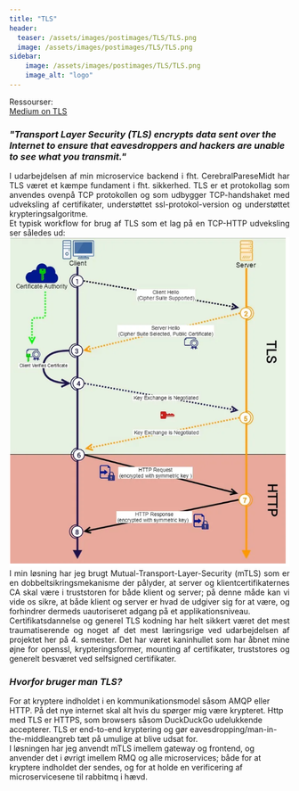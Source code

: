 ```yaml
---
title: "TLS"
header:
  teaser: /assets/images/postimages/TLS/TLS.png
  image: /assets/images/postimages/TLS/TLS.png
sidebar:
    image: /assets/images/postimages/TLS/TLS.png
    image_alt: "logo"
---
```

Ressourser:
<br>
<a href="https://medium.com/iocscan/transport-layer-security-tls-ssl-8e02b6d1d648">Medium on TLS</a>
<h3> <i> "Transport Layer Security (TLS) encrypts data sent over the Internet to ensure that eavesdroppers and hackers are unable to see what you transmit." </i></h3>
<p style="text-align: justify; hyphens: auto;">
I udarbejdelsen af min microservice backend i fht. CerebralPareseMidt har TLS været et kæmpe fundament i fht. sikkerhed.
TLS er et protokollag som anvendes ovenpå TCP protokollen og som udbygger TCP-handshaket med udveksling af certifikater, understøttet ssl-protokol-version og understøttet krypteringsalgoritme. <br>
Et typisk workflow for brug af TLS som et lag på en TCP-HTTP udveksling ser således ud:
<br>
<img src="/assets/images/postimages/TLS/TLSWorkFlow.PNG">
<br>
I min løsning har jeg brugt Mutual-Transport-Layer-Security (mTLS) som er en dobbeltsikringsmekanisme der pålyder, at server og klientcertifikaternes CA skal være i truststoren for både klient og server; på denne måde kan vi vide os sikre, at både klient og server er hvad de udgiver sig for at være, og forhindrer dermeds uautoriseret adgang på et applikationsniveau. 
<br>
Certifikatsdannelse og generel TLS kodning har helt sikkert været det mest traumatiserende og noget af det mest læringsrige ved udarbejdelsen af projektet her på 4. semester. Det har været kaninhullet som har åbnet mine øjne for openssl, krypteringsformer, mounting af certifikater, truststores og generelt besværet ved selfsigned certifikater.
<br>
<h3><i>Hvorfor bruger man TLS?</i></h3>
For at kryptere indholdet i en kommunikationsmodel såsom AMQP eller HTTP. På det nye internet skal alt hvis du spørger mig være krypteret. Http med TLS er HTTPS, som browsers såsom DuckDuckGo udelukkende accepterer. TLS er end-to-end kryptering og gør eavesdropping/man-in-the-middleangreb tæt på umulige at blive udsat for.
<br>
I løsningen har jeg anvendt mTLS imellem gateway og frontend, og anvender det i øvrigt imellem RMQ og alle microservices; både for at kryptere indholdet der sendes, og for at holde en verificering af microservicesene til rabbitmq i hævd.
</p>
